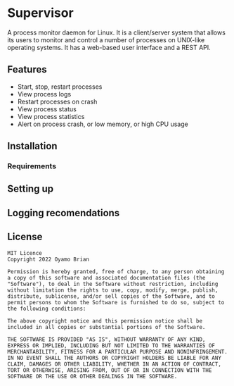 # Supervisor
A process monitor daemon for Linux. It is a client/server system that allows its users to monitor and control a number of processes on UNIX-like operating systems. It has a web-based user interface and a REST API.

## Features
- Start, stop, restart processes
- View process logs
- Restart processes on crash
- View process status
- View process statistics
- Alert on process crash, or low memory, or high CPU usage

## Installation

### Requirements

## Setting up

## Logging recomendations

## License

```text
MIT Licence
Copyright 2022 Oyamo Brian

Permission is hereby granted, free of charge, to any person obtaining a copy of this software and associated documentation files (the "Software"), to deal in the Software without restriction, including without limitation the rights to use, copy, modify, merge, publish, distribute, sublicense, and/or sell copies of the Software, and to permit persons to whom the Software is furnished to do so, subject to the following conditions:

The above copyright notice and this permission notice shall be included in all copies or substantial portions of the Software.

THE SOFTWARE IS PROVIDED "AS IS", WITHOUT WARRANTY OF ANY KIND, EXPRESS OR IMPLIED, INCLUDING BUT NOT LIMITED TO THE WARRANTIES OF MERCHANTABILITY, FITNESS FOR A PARTICULAR PURPOSE AND NONINFRINGEMENT. IN NO EVENT SHALL THE AUTHORS OR COPYRIGHT HOLDERS BE LIABLE FOR ANY CLAIM, DAMAGES OR OTHER LIABILITY, WHETHER IN AN ACTION OF CONTRACT, TORT OR OTHERWISE, ARISING FROM, OUT OF OR IN CONNECTION WITH THE SOFTWARE OR THE USE OR OTHER DEALINGS IN THE SOFTWARE.
```